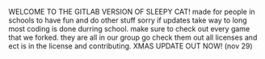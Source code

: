 WELCOME TO THE GITLAB VERSION OF SLEEPY CAT!
made for people in schools to have fun and do other stuff 
sorry if updates take way to long most coding is done durring school.
make sure to check out every game that we forked. they are all in our group go check them out 
all licenses and ect is in the license and contributing.
XMAS UPDATE OUT NOW! (nov 29)
